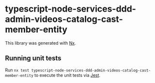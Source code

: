 # typescript-node-services-ddd-admin-videos-catalog-cast-member-entity

This library was generated with [Nx](https://nx.dev).

## Running unit tests

Run `nx test typescript-node-services-ddd-admin-videos-catalog-cast-member-entity` to execute the unit tests via [Jest](https://jestjs.io).
